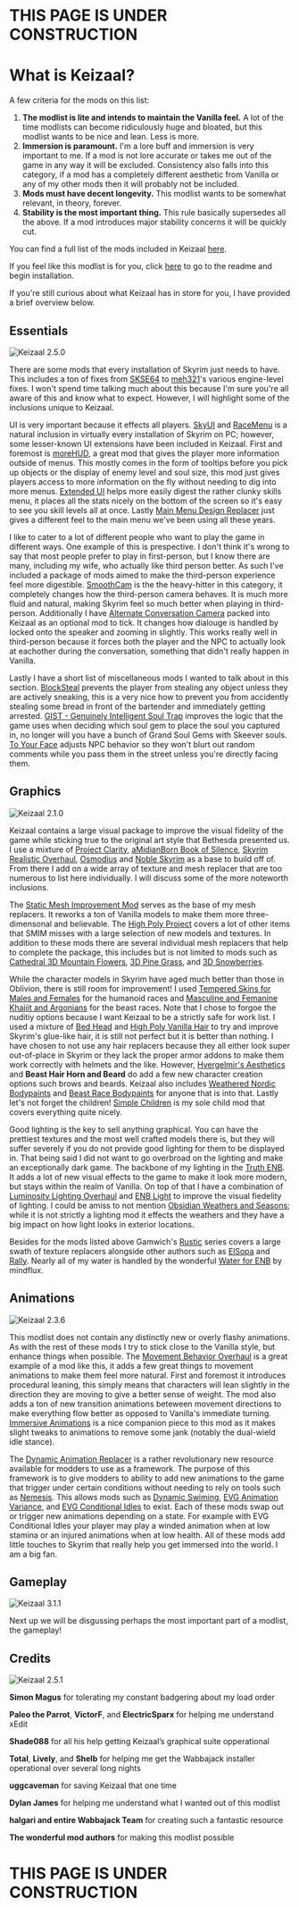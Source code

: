 # THIS PAGE IS UNDER CONSTRUCTION

# What is Keizaal?

A few criteria for the mods on this list:

1. **The modlist is lite and intends to maintain the Vanilla feel.** A lot of the time modlists can become ridiculously huge and bloated, but this modlist wants to be nice and lean. Less is more.
2. **Immersion is paramount.** I'm a lore buff and immersion is very important to me. If a mod is not lore accurate or takes me out of the game in any way it will be excluded. Consistency also falls into this category, if a mod has a completely different aesthetic from Vanilla or any of my other mods then it will probably not be included.  
3. **Mods must have decent longevity.** This modlist wants to be somewhat relevant, in theory, forever.  
4. **Stability is the most important thing.** This rule basically supersedes all the above. If a mod introduces major stability concerns it will be quickly cut.

You can find a full list of the mods included in Keizaal [here](https://modwat.ch/u/Keizaal/).

If you feel like this modlist is for you, click [here](https://docs.google.com/document/d/1DnVSjHktriJga9eRmonNzls3hIO0OocoIqYSg_qLqMo/edit?usp=sharing) to go to the readme and begin installation.

If you're still curious about what Keizaal has in store for you, I have provided a brief overview below.

## Essentials

![Keizaal 2.5.0](https://drive.google.com/uc?export=view&id=1wWh9sdQ3tEqnCP4ulTiaT1ClifCJMdJe)

There are some mods that every installation of Skyrim just needs to have. This includes a ton of fixes from [SKSE64](https://skse.silverlock.org/) to [meh321](https://www.nexusmods.com/skyrimspecialedition/users/2964753?tab=user+files)'s various engine-level fixes. I won't spend time talking much about this because I'm sure you're all aware of this and know what to expect. However, I will highlight some of the inclusions unique to Keizaal.

UI is very important because it effects all players. [SkyUI](https://www.nexusmods.com/skyrimspecialedition/mods/12604) and [RaceMenu](https://www.nexusmods.com/skyrimspecialedition/mods/19080) is a natural inclusion in virtually every installation of Skyrim on PC; however, some lesser-known UI extensions have been included in Keizaal. First and foremost is [moreHUD](https://www.nexusmods.com/skyrimspecialedition/mods/12688), a great mod that gives the player more information outside of menus. This mostly comes in the form of tooltips before you pick up objects or the display of enemy level and soul size, this mod just gives players access to more information on the fly without needing to dig into more menus. [Extended UI](https://www.nexusmods.com/skyrim/mods/57873/) helps more easily digest the rather clunky skills menu, it places all the stats nicely on the bottom of the screen so it's easy to see you skill levels all at once. Lastly [Main Menu Design Replacer](https://www.nexusmods.com/skyrimspecialedition/mods/30810) just gives a different feel to the main menu we've been using all these years.

I like to cater to a lot of different people who want to play the game in different ways. One example of this is prespective. I don't think it's wrong to say that most people prefer to play in first-person, but I know there are many, including my wife, who actually like third person better. As such I've included a package of mods aimed to make the third-person experience feel more digestible. [SmoothCam](https://www.nexusmods.com/skyrimspecialedition/mods/41252) is the the heavy-hitter in this category, it completely changes how the third-person camera behaves. It is much more fluid and natural, making Skyrim feel so much better when playing in third-person. Additionally I have [Alternate Conversation Camera](https://www.nexusmods.com/skyrimspecialedition/mods/21220) packed into Keizaal as an optional mod to tick. It changes how dialouge is handled by locked onto the speaker and zooming in slightly. This works really well in third-person because it forces both the player and the NPC to actually look at eachother during the conversation, something that didn't really happen in Vanilla.

Lastly I have a short list of miscellaneous mods I wanted to talk about in this section. [BlockSteal](https://www.nexusmods.com/skyrimspecialedition/mods/18732) prevents the player from stealing any object unless they are actively sneaking, this is a very nice how to prevent you from accidently stealing some bread in front of the bartender and immediately getting arrested. [GIST - Genuinely Intelligent Soul Trap](https://www.nexusmods.com/skyrimspecialedition/mods/15755) improves the logic that the game uses when deciding which soul gem to place the soul you captured in, no longer will you have a bunch of Grand Soul Gems with Skeever souls. [To Your Face](https://www.nexusmods.com/skyrimspecialedition/mods/24720) adjusts NPC behavior so they won't blurt out random comments while you pass them in the street unless you're directly facing them.

## Graphics

![Keizaal 2.1.0](https://drive.google.com/uc?export=view&id=1GXFgojMYeZdrdaDVwKyqr7mbhIMFnQUQ)

Keizaal contains a large visual package to improve the visual fidelity of the game while sticking true to the original art style that Bethesda presented us. I use a mixture of [Project Clarity](https://www.nexusmods.com/skyrimspecialedition/search/?RH_ModList=nav:true,home:false,type:0,user_id:0,game_id:1704,advfilt:true,search%5Bfilename%5D:Project+Clarity,include_adult:true,page_size:20,show_game_filter:false), [aMidianBorn Book of Silence](https://www.nexusmods.com/skyrimspecialedition/mods/35382), [Skyrim Realistic Overhaul](https://www.moddb.com/mods/skyrim-realistic-overhaul), [Osmodius](https://www.nexusmods.com/skyrimspecialedition/mods/1782) and [Noble Skyrim](https://www.nexusmods.com/skyrimspecialedition/mods/21423) as a base to build off of. From there I add on a wide array of texture and mesh replacer that are too numerous to list here individually. I will discuss some of the more noteworth inclusions.

The [Static Mesh Improvement Mod](https://www.nexusmods.com/skyrimspecialedition/mods/659) serves as the base of my mesh replacers. It reworks a ton of Vanilla models to make them more three-dimensonal and believable. The [High Poly Project](https://www.nexusmods.com/skyrimspecialedition/mods/12029) covers a lot of other items that SMIM misses with a large selection of new models and textures. In addition to these mods there are several individual mesh replacers that help to complete the package, this includes but is not limited to mods such as [Cathedral 3D Mountain Flowers](https://www.nexusmods.com/skyrimspecialedition/mods/41312), [3D Pine Grass](https://www.nexusmods.com/skyrimspecialedition/mods/42032), and [3D Snowberries](https://www.nexusmods.com/skyrimspecialedition/mods/42033).

While the character models in Skyrim have aged much better than those in Oblivion, there is still room for improvement! I used [Tempered Skins for Males and Females](https://www.nexusmods.com/skyrimspecialedition/search/?RH_ModList=nav%3Atrue%2Chome%3Afalse%2Ctype%3A0%2Cuser_id%3A0%2Cgame_id%3A1704%2Cadvfilt%3Atrue%2Csearch%5Bfilename%5D%3ATempered+Skins%2Csearch%5Bauthor%5D%3Atraa108%2Cinclude_adult%3Atrue%2Cpage_size%3A20%2Cshow_game_filter%3Afalse%2Copen%3Atrue&BH=2&RH_ModList=nav:true,home:false,type:0,user_id:0,game_id:1704,advfilt:true,search%5Bfilename%5D:Tempered+Skins+for,include_adult:true,page_size:20,show_game_filter:false,open:true,tags_no%5B%5D:1081&RH_ModList=nav:true,home:false,type:0,user_id:0,game_id:1704,advfilt:true,search%5Bfilename%5D:Tempered,search%5Bauthor%5D:traa108,include_adult:true,page_size:20,show_game_filter:false,open:true) for the humanoid races and [Masculine and Femanine Khajiit and Argonians](https://www.nexusmods.com/skyrimspecialedition/search/?BH=3&RH_ModList=nav:true,home:false,type:0,user_id:0,game_id:1704,advfilt:true,search%5Bfilename%5D:Texture,search%5Bauthor%5D:MONSTERaider,include_adult:true,page_size:20,show_game_filter:false,open:true,Feminine:) for the beast races. Note that I chose to forgoe the nuditiy options because I want Keizaal to be a strictly safe for work list. I used a mixture of [Bed Head](https://www.nexusmods.com/skyrimspecialedition/mods/8528) and [High Poly Vanilla Hair](https://www.nexusmods.com/skyrimspecialedition/mods/41863) to try and improve Skyrim's glue-like hair, it is still not perfect but it is better than nothing. I have chosen to not use any hair replacers because they all either look super out-of-place in Skyrim or they lack the proper armor addons to make them work correctly with helmets and the like. However, [Hvergelmir's Aesthetics](https://www.nexusmods.com/skyrimspecialedition/search/?BH=2&RH_ModList=nav:true,home:false,type:0,user_id:0,game_id:1704,advfilt:true,include_adult:true,page_size:20,show_game_filter:false,open:true,search%5Bauthor%5D:Hvergelmir,search%5BOLD_mname%5D:lthot) and **Beast Hair Horn and Beard** do add a few new character creation options such brows and beards. Keizaal also includes [Weathered Nordic Bodypaints](https://www.nexusmods.com/skyrimspecialedition/mods/19594) and [Beast Race Bodypaints](https://www.nexusmods.com/skyrimspecialedition/mods/20446) for anyone that is into that. Lastly let's not forget the children! [Simple Children](https://www.nexusmods.com/skyrimspecialedition/mods/22789) is my sole child mod that covers everything quite nicely.

Good lighting is the key to sell anything graphical. You can have the prettiest textures and the most well crafted models there is, but they will suffer severely if you do not provide good lighting for them to be displayed in. That being said I did not want to go overbroad on the lighting and make an exceptionally dark game. The backbone of my lighting in the [Truth ENB](https://www.nexusmods.com/skyrimspecialedition/mods/9162). It adds a lot of new visual effects to the game to make it look more modern, but stays within the realm of Vanilla. On top of that I have a combination of [Luminosity Lighting Overhaul](https://www.nexusmods.com/skyrimspecialedition/mods/16830) and [ENB Light](https://www.nexusmods.com/skyrimspecialedition/mods/22574) to improve the visual fiedelity of lighting. I could be amiss to not mention [Obsidian Weathers and Seasons](https://www.nexusmods.com/skyrimspecialedition/mods/12125); while it is not strictly a lighting mod it effects the weathers and they have a big impact on how light looks in exterior locations.

Besides for the mods listed above Gamwich's [Rustic](https://www.nexusmods.com/skyrimspecialedition/search/?BH=0&RH_ModList=nav:true,home:false,type:0,user_id:0,game_id:1704,advfilt:true,search%5Bfilename%5D:Rustic,search%5Bauthor%5D:Gamwich,include_adult:true,page_size:20,show_game_filter:false,open:true) series covers a large swath of texture replacers alongside other authors such as [ElSopa](https://www.nexusmods.com/skyrimspecialedition/users/6960827?tab=user+files) and [Rally](https://www.nexusmods.com/skyrim/users/39335975?tab=user+files). Nearly all of my water is handled by the wonderful [Water for ENB](https://www.nexusmods.com/skyrimspecialedition/mods/37061) by mindflux.

## Animations

![Keizaal 2.3.6](https://drive.google.com/uc?export=view&id=1DZh-2zEXyO35mo7-0Q0WlUOrexqkRX3j)

This modlist does not contain any distinctly new or overly flashy animations. As with the rest of these mods I try to stick close to the Vanilla style, but enhance things when possible. The [Movement Behavior Overhaul](https://www.nexusmods.com/skyrimspecialedition/mods/38950) is a great example of a mod like this, it adds a few great things to movement animations to make them feel more natural. First and foremost it introduces procedural leaning, this simply means that characters will lean slightly in the direction they are moving to give a better sense of weight. The mod also adds a ton of new transition animations beteween movement directions to make everything flow better as opposed to Vanilla's immediate turning. [Immersive Animations](https://www.nexusmods.com/skyrimspecialedition/mods/4254) is a nice companion piece to this mod as it makes slight tweaks to animations to remove some jank (notably the dual-wield idle stance).

The [Dynamic Animation Replacer](https://www.nexusmods.com/skyrimspecialedition/mods/33746) is a rather revolutionary new resource available for modders to use as a framework. The purpose of this framework is to give modders to ability to add new animations to the game that trigger under certain conditions without needing to rely on tools such as [Nemesis](https://github.com/ShikyoKira/Project-New-Reign---Nemesis-Main). This allows mods such as [Dynamic Swiming](https://www.nexusmods.com/skyrimspecialedition/mods/34853), [EVG Animation Variance](https://www.nexusmods.com/skyrimspecialedition/mods/38534), and [EVG Conditional Idles](https://www.nexusmods.com/skyrimspecialedition/mods/34006) to exist. Each of these mods swap out or trigger new animations depending on a state. For example with EVG Conditional Idles your player may play a winded animation when at low stamina or an injured animations when at low health. All of these mods add little touches to Skyrim that really help you get immersed into the world. I am a big fan.

## Gameplay

![Keizaal 3.1.1](https://drive.google.com/uc?export=view&id=1vDGiSmWTsryhJiczZqHwrhRgkapAuMsz)

Next up we will be disgussing perhaps the most important part of a modlist, the gameplay! 

## Credits

![Keizaal 2.5.1](https://drive.google.com/uc?export=view&id=1gbriTac5mxtxSrD77gkG90IBIpVXqsoK)

**Simon Magus** for tolerating my constant badgering about my load order

**Paleo the Parrot**, **VictorF**, and **ElectricSparx** for helping me understand xEdit

**Shade088** for all his help getting Keizaal’s graphical suite opperational

**Total**,  **Lively**, and **Shelb** for helping me get the Wabbajack installer operational over several long nights

**uggcaveman** for saving Keizaal that one time

**Dylan James** for helping me understand what I wanted out of this modlist

**halgari and entire Wabbajack Team** for creating such a fantastic resource

**The wonderful mod authors** for making this modlist possible

# THIS PAGE IS UNDER CONSTRUCTION
